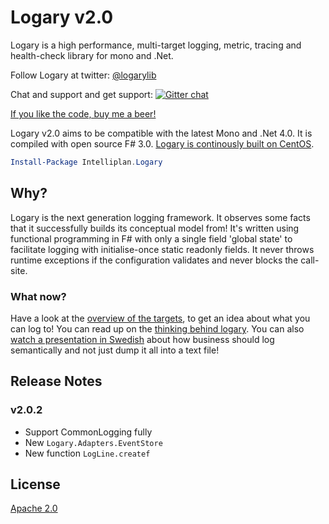 # Logary v2.0

Logary is a high performance, multi-target logging, metric, tracing and
health-check library for mono and .Net.

Follow Logary at twitter: [@logarylib](https://twitter.com/logarylib)

Chat and support and get support:
[![Gitter chat](https://badges.gitter.im/logary.png)](https://gitter.im/logary/logary)

[If you like the code, buy me a beer!](https://flattr.com/submit/auto?user_id=haf&url=https%3A%2F%2Fgithub.com%2Flogary%2Flogary)

Logary v2.0 aims to be compatible with the latest Mono and .Net 4.0. It is
compiled with open source F# 3.0. [Logary is continously built on
CentOS](https://tc-oss.intelliplan.net/project.html?projectId=Logary&tab=projectOverview).

``` powershell
Install-Package Intelliplan.Logary
```

## Why?

Logary is the next generation logging framework. It observes some facts that it
successfully builds its conceptual model from! It's written using functional
programming in F# with only a single field 'global state' to facilitate logging
with initialise-once static readonly fields. It never throws runtime exceptions
if the configuration validates and never blocks the call-site.

### What now?

Have a look at the [overview of the targets](targets/overview.md), to get an
idea about what you can log to! You can read up on the [thinking behind
logary](about.md). You can also [watch a presentation in
Swedish][agilasv]
about how
business should log semantically and not just dump it all into a text file!

## Release Notes

### v2.0.2

 - Support CommonLogging fully
 - New `Logary.Adapters.EventStore`
 - New function `LogLine.createf`

## License

[Apache 2.0][apache]

 [apache]: https://www.apache.org/licenses/LICENSE-2.0.html
 [agilasv]: https://agilasverige.solidtango.com/video/2014-06-05-agila-sverige-tor-07-henrik-feldt?query=semantis
